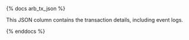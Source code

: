 {% docs arb_tx_json %}

This JSON column contains the transaction details, including event logs. 

{% enddocs %}